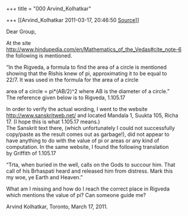 +++
title = "000 Arvind_Kolhatkar"

+++
[[Arvind_Kolhatkar	2011-03-17, 20:46:50 [Source](https://groups.google.com/g/samskrita/c/UBmdI5jipAo)]]



Dear Group,  
  
At the site <http://www.hindupedia.com/en/Mathematics_of_the_Vedas#cite_note-6>  
the following is mentioned.  
  
“In the Rigveda, a formula to find the area of a circle is mentioned  
showing that the Rishis knew of pi, approximating it to be equal to  
22/7. It was used in the formula for the area of a circle  
  
area of a circle = pi\*(AB/2)^2 where AB is the diameter of a circle.”  
The reference given below is to Rigveda, 1.105.17  
  
In order to verify the actual wording, I went to the website  
<http://www.sanskritweb.net/> and located Mandala 1, Suukta 105, Richa  
17. (I hope this is what 1.105.17 means.)  
The Sanskrit text there, (which unfortunately I could not successfully  
copy/paste as the result comes out as garbage!), did not appear to  
have anything to do with the value of pi or areas or any kind of  
computation. In the same website, I found the following translation  
by Griffith of 1.105.17  
  
“Trta, when buried in the well, calls on the Gods to succour him. That  
call of his Brhaspati heard and released him from distress. Mark this  
my woe, ye Earth and Heaven.”  
  
What am I missing and how do I reach the correct place in Rigveda  
which mentions the value of pi? Can someone guide me?  
  
Arvind Kolhatkar, Toronto, March 17, 2011.  
  

